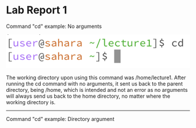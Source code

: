 # Lab Report 1
Command "cd" example: No arguments

![Image](/lab1images/l1cd1.png)

The working directory upon using this command was /home/lecture1. After running the cd command with no arguments, it sent us back to the parent directory, being /home, which is intended and not an error as no arguments will always send us back to the home directory, no matter where the working directory is. 

***

Command "cd" example: Directory argument
